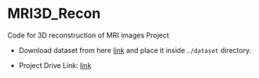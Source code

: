 # MRI3D_Recon
Code for 3D reconstruction of MRI images Project

- Download dataset from here [link](https://drive.google.com/drive/folders/15PiXfGyONMNRMo9-ZDxUG6ph3qZfmpcH?usp=drive_link) and place it inside `./dataset` directory.


- Project Drive Link: [link](https://drive.google.com/drive/folders/1Mf8vUgaDhmSjm3LrQU2f-dT1o6a5i3a5?usp=sharing)
